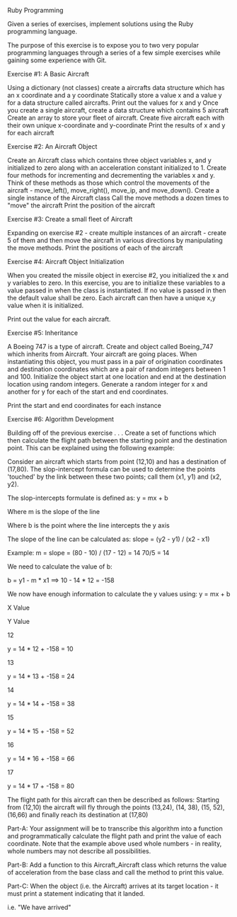 Ruby Programming

Given a series of exercises, implement solutions using the Ruby programming language.

The purpose of this exercise is to expose you to two very popular programming languages through a series of a few simple exercises while gaining some experience with Git.

Exercise #1: A Basic Aircraft

Using a dictionary (not classes) create a aircrafts data structure which has an x coordinate and a y coordinate Statically store a value x and a value y for a data structure called aircrafts. Print out the values for x and y Once you create a single aircraft, create a data structure which contains 5 aircraft Create an array to store your fleet of aircraft. Create five aircraft each with their own unique x-coordinate and y-coordinate Print the results of x and y for each aircraft

Exercise #2: An Aircraft Object

Create an Aircraft class which contains three object variables x, and y initialized to zero along with an acceleration constant initialized to 1. Create four methods for incrementing and decrementing the variables x and y. Think of these methods as those which control the movements of the aircraft - move_left(), move_right(), move_ip, and move_down(). Create a single instance of the Aircraft class Call the move methods a dozen times to "move" the aircraft Print the position of the aircraft

Exercise #3: Create a small fleet of Aircraft

Expanding on exercise #2 - create multiple instances of an aircraft - create 5 of them and then move the aircraft in various directions by manipulating the move methods. Print the positions of each of the aircraft

Exercise #4: Aircraft Object Initialization

When you created the missile object in exercise #2, you initialized the x and y variables to zero. In this exercise, you are to initialize these variables to a value passed in when the class is instantiated. If no value is passed in then the default value shall be zero. Each aircraft can then have a unique x,y value when it is initialized.

Print out the value for each aircraft.

Exercise #5: Inheritance

A Boeing 747 is a type of aircraft. Create and object called Boeing_747 which inherits from Aircraft. Your aircraft are going places. When instantiating this object, you must pass in a pair of origination coordinates and destination coordinates which are a pair of random integers between 1 and 100. Initialize the object start at one location and end at the destination location using random integers. Generate a random integer for x and another for y for each of the start and end coordinates.

Print the start and end coordinates for each instance

Exercise #6: Algorithm Development

Building off of the previous exercise . . . Create a set of functions which then calculate the flight path between the starting point and the destination point. This can be explained using the following example:

Consider an aircraft which starts from point (12,10) and has a destination of (17,80). The slop-intercept formula can be used to determine the points 'touched' by the link between these two points; call them (x1, y1) and (x2, y2).

The slop-intercepts formulate is defined as: y = mx + b

Where m is the slope of the line

Where b is the point where the line intercepts the y axis

The slope of the line can be calculated as: slope = (y2 - y1) / (x2 - x1)

Example: m = slope = (80 - 10) / (17 - 12) = 14 70/5 = 14

We need to calculate the value of b:

b = y1 - m * x1 ==> 10 - 14 * 12 = -158

We now have enough information to calculate the y values using: y = mx + b

X Value

Y Value

12

y = 14 * 12 + -158 = 10

13

y = 14 * 13 + -158 = 24

14

y = 14 * 14 + -158 = 38

15

y = 14 * 15 + -158 = 52

16

y = 14 * 16 + -158 = 66

17

y = 14 * 17 + -158 = 80

The flight path for this aircraft can then be described as follows: Starting from (12,10) the aircraft will fly through the points (13,24), (14, 38), (15, 52), (16,66) and finally reach its destination at (17,80)

Part-A: Your assignment will be to transcribe this algorithm into a function and programmatically calculate the flight path and print the value of each coordinate. Note that the example above used whole numbers - in reality, whole numbers may not describe all possibilities.

Part-B: Add a function to this Aircraft_Aircraft class which returns the value of acceleration from the base class and call the method to print this value.

Part-C: When the object (i.e. the Aircraft) arrives at its target location - it must print a statement indicating that it landed.

i.e. "We have arrived"
